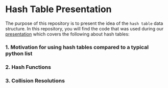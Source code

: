 # Hash Table Presentation 
The purpose of this repository is to present the idea of the `hash table` data structure. In this repository, you will find the code that was used during our [presentation](https://docs.google.com/presentation/d/1NCLc6p19IvXvYeru1W8ws734RZow3zMATC_YVWODY2Q/edit#slide=id.p) which covers the following about hash tables: 

### 1. Motivation for using hash tables compared to a typical python list

### 2. Hash Functions

### 3. Collision Resolutions



